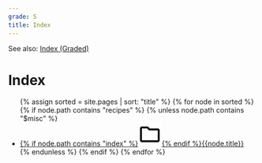 ```yaml
---
grade: S
title: Index
---
```

See also: [Index (Graded)](/recipes/graded)

# Index
<div class="recipes-index">
<ul>
{% assign sorted = site.pages | sort: "title" %}
{% for node in sorted %}
{% if node.path contains "recipes" %}
{% unless node.path contains "$misc" %}
<li><a href="{{node.url}}">{% if node.path contains "index" %}<img src="/assets/icons/folder.svg">{% endif %}{{node.title}}</a></li>
{% endunless %}
{% endif %}
{% endfor %}
</ul>
</div>